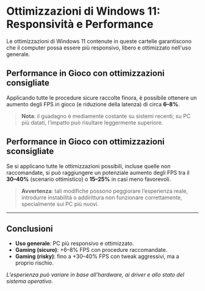 # Ottimizzazioni di Windows 11: Responsività e Performance

Le ottimizzazioni di Windows 11 contenute in queste cartelle garantiscono che il computer possa essere più responsivo, libero e ottimizzato nell'uso generale.

## Performance in Gioco con ottimizzazioni consigliate
Applicando tutte le procedure sicure raccolte finora, è possibile ottenere un aumento degli FPS in gioco (e riduzione della latenza) di circa **6–8%**.

> **Nota**: il guadagno è mediamente costante su sistemi recenti; su PC più datati, l’impatto può risultare leggermente superiore.

## Performance in Gioco con ottimizzazioni sconsigliate
Se si applicano tutte le ottimizzazioni possibili, incluse quelle non raccomandate, si può raggiungere un potenziale aumento degli FPS tra il **30–40%** (scenario ottimistico) o **15–25%** in casi meno favorevoli.

> **Avvertenza**: tali modifiche possono peggiorare l’esperienza reale, introdurre instabilità o addirittura non funzionare correttamente, specialmente sui PC più nuovi.

---

## Conclusioni
- **Uso generale**: PC più responsivo e ottimizzato.
- **Gaming (sicuro)**: +6–8% FPS con procedure raccomandate.
- **Gaming (risky)**: fino a +30–40% FPS con tweak aggressivi, ma a proprio rischio.

_L’esperienza può variare in base all’hardware, ai driver e allo stato del sistema operativo._
